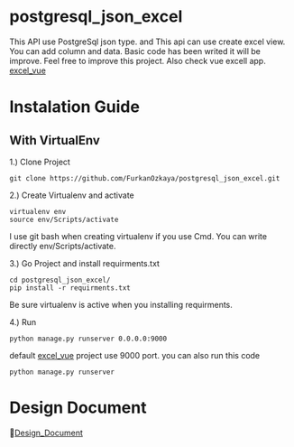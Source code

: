 # postgresql_json_excel

This API use PostgreSql json type. and This api can use create excel view. You can add column and data. Basic code has been writed it will be improve. Feel free to improve this project. Also check vue excell app. [excel_vue](https://github.com/FurkanOzkaya/excel_vue)

# Instalation Guide

## With VirtualEnv

1.) Clone Project
```
git clone https://github.com/FurkanOzkaya/postgresql_json_excel.git
```
2.) Create Virtualenv and activate
```
virtualenv env
source env/Scripts/activate
```
I use git bash when creating virtualenv if you use Cmd. You can write directly env/Scripts/activate.

3.) Go Project and install requirments.txt
```
cd postgresql_json_excel/
pip install -r requirments.txt
```
Be sure virtualenv is active when you installing requirments.

4.) Run
```
python manage.py runserver 0.0.0.0:9000
```
default [excel_vue](https://github.com/FurkanOzkaya/excel_vue) project use 9000 port.
you can also run this code
```
python manage.py runserver
```


# Design Document

:open_book:[Design_Document](design.md)
